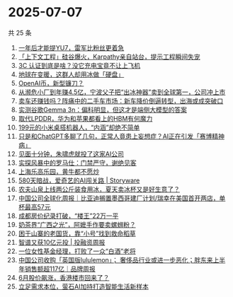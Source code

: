 # 2025-07-07

共 25 条

<!-- BEGIN 36KR -->
<!-- 最后更新时间 2025-07-07 04:09:48 +0800 -->
1. [一年后才能提YU7，雷军比粉丝更着急](https://36kr.com/p/3365729318389767)
1. [「上下文工程」硅谷爆火，Karpathy亲自站台，提示工程瞬间失宠](https://36kr.com/p/3366869315372801)
1. [3C 认证到底是啥？没它充电宝竟不让上飞机](https://36kr.com/p/3366180495460098)
1. [地球在变暖，这群人却用冰做「硬盘」](https://36kr.com/p/3365777232594953)
1. [OpenAI币，新型镰刀？](https://36kr.com/p/3365743888243072)
1. [从濒危小厂到年赚4.5亿，宁波父子把“出冰神器”卖到全球第一，公司冲上市](https://36kr.com/p/3366074786170624)
1. [卖车还赚钱吗？阵痛中的二手车市场：新车降价倒逼转型，出海或成突破口](https://36kr.com/p/3365884717434624)
1. [实测谷歌Gemma 3n：偏科明显，但这才是端侧大模型的答案](https://36kr.com/p/3365976058402944)
1. [取代LPDDR，华为和苹果都看上的HBM有何魔力](https://36kr.com/p/3365872192243719)
1. [199元的小米桌搭机器人，“内涵”却绝不简单](https://36kr.com/p/3365872158476041)
1. [只是和ChatGPT多聊了几句，正常人竟患上妄想症？AI正在引发「赛博精神病」](https://36kr.com/p/3361432782817028)
1. [见面十分钟，朱啸虎就投了这家AI公司](https://36kr.com/p/3366874398869250)
1. [实探风暴中的罗马仕：门禁严守，谢绝见客](https://36kr.com/p/3365508884367105)
1. [上海乐高乐园，黄牛都不愿炒](https://36kr.com/p/3366787161966599)
1. [580天暗战，爱奇艺的AI闯关路 | Storyware](https://36kr.com/p/3365305829476353)
1. [农夫山泉上线两公斤装食用冰，夏天卖冰杯又是好生意了？](https://36kr.com/p/3366183343364481)
1. [中国公司全球化周报｜比亚迪搁置墨西哥建厂计划/瑞幸在美国首开两店，单杯最高57元](https://36kr.com/p/3365784952637191)
1. [成都房价纪录打破，“楼王”22万一平](https://36kr.com/p/3365508955179008)
1. [奶茶界“广西之光”，阿嬷手作要卖螺蛳粉？](https://36kr.com/p/3365509083449092)
1. [困于山寨的老国货，靠“小号”找到救命稻草](https://36kr.com/p/3365731169093639)
1. [智谱又获10亿元投 | 投融资周报](https://36kr.com/p/3365493568964617)
1. [一位女性基金经理，打败了一众“白酒”老将](https://36kr.com/p/3366781528606724)
1. [中国公司收购「英国版lululemon」； 奢侈品行业或进一步恶化；胖东来上半年销售额超117亿｜品牌周报](https://36kr.com/p/3367378037720837)
1. [6月股价飙涨，香港楼市回来了？](https://36kr.com/p/3365841704978436)
1. [立足需求本位，萤石AI加持打造智能生活新样本](https://36kr.com/p/3367471596996357)
<!-- END 36KR -->